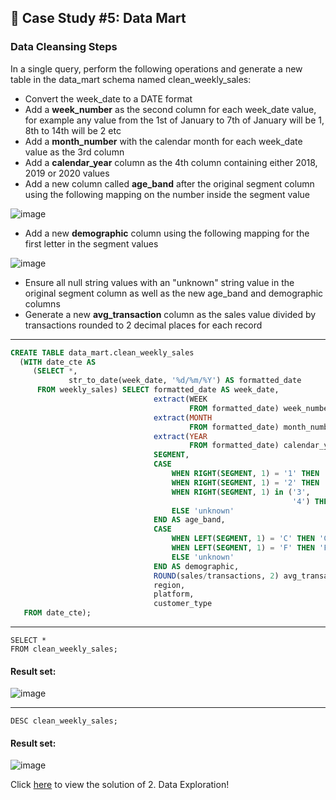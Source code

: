 ## :shopping_cart: Case Study #5: Data Mart 

### Data Cleansing Steps
In a single query, perform the following operations and generate a new table in the data_mart schema named clean_weekly_sales:

- Convert the week_date to a DATE format
- Add a **week_number** as the second column for each week_date value, for example any value from the 1st of January to 7th of January will be 1, 8th to 14th will be 2 etc
- Add a **month_number** with the calendar month for each week_date value as the 3rd column
- Add a **calendar_year** column as the 4th column containing either 2018, 2019 or 2020 values
- Add a new column called **age_band** after the original segment column using the following mapping on the number inside the segment value

![image](https://user-images.githubusercontent.com/77529445/189826473-64740791-1698-441e-be90-781b2fe1a0ed.png)

- Add a new **demographic** column using the following mapping for the first letter in the segment values

![image](https://user-images.githubusercontent.com/77529445/189826564-e7575724-e992-48d8-8528-5361b40ccbe7.png)

- Ensure all null string values with an "unknown" string value in the original segment column as well as the new age_band and demographic columns
- Generate a new **avg_transaction** column as the sales value divided by transactions rounded to 2 decimal places for each record

***

```sql
CREATE TABLE data_mart.clean_weekly_sales
  (WITH date_cte AS
     (SELECT *,
             str_to_date(week_date, '%d/%m/%Y') AS formatted_date
      FROM weekly_sales) SELECT formatted_date AS week_date,
                                extract(WEEK
                                        FROM formatted_date) week_number,
                                extract(MONTH
                                        FROM formatted_date) month_number,
                                extract(YEAR
                                        FROM formatted_date) calendar_year,
                                SEGMENT,
                                CASE
                                    WHEN RIGHT(SEGMENT, 1) = '1' THEN 'Young Adults'
                                    WHEN RIGHT(SEGMENT, 1) = '2' THEN 'Middle Aged'
                                    WHEN RIGHT(SEGMENT, 1) in ('3',
                                                               '4') THEN 'Retirees'
                                    ELSE 'unknown'
                                END AS age_band,
                                CASE
                                    WHEN LEFT(SEGMENT, 1) = 'C' THEN 'Couples'
                                    WHEN LEFT(SEGMENT, 1) = 'F' THEN 'Families'
                                    ELSE 'unknown'
                                END AS demographic,
                                ROUND(sales/transactions, 2) avg_transaction,
                                region,
                                platform,
                                customer_type
   FROM date_cte);
```

***

``` 
SELECT *
FROM clean_weekly_sales;
``` 
#### Result set:
![image](https://user-images.githubusercontent.com/77529445/189827518-7a21cb54-6141-419f-9277-5263f97a86a8.png)

***

``` 
DESC clean_weekly_sales;
``` 
#### Result set:
![image](https://user-images.githubusercontent.com/77529445/189828039-0f56592e-7d7e-4219-828f-1ed7894ca84a.png)


Click [here](https://github.com/manaswikamila05/8-Week-SQL-Challenge/blob/main/Case%20Study%20%23%205%20-%20Data%20Mart/2.%20Data%20Exploration.md) to view the solution of 2. Data Exploration!
